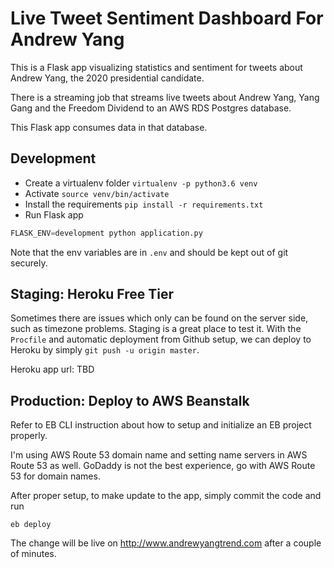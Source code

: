 # Live Tweet Sentiment Dashboard For Andrew Yang

This is a Flask app visualizing statistics and sentiment for tweets about Andrew Yang, the 2020 presidential candidate.

There is a streaming job that streams live tweets about Andrew Yang, Yang Gang and the Freedom Dividend to an AWS RDS Postgres database.

This Flask app consumes data in that database.

## Development
- Create a virtualenv folder `virtualenv -p python3.6 venv`
- Activate `source venv/bin/activate`
- Install the requirements `pip install -r requirements.txt`
- Run Flask app

```python
FLASK_ENV=development python application.py
```

Note that the env variables are in `.env` and should be kept out of git securely.


## Staging: Heroku Free Tier

Sometimes there are issues which only can be found on the server side, such as timezone problems. Staging is a great
place to test it. With the `Procfile` and automatic deployment from Github setup, we can deploy to Heroku by simply
`git push -u origin master`.

Heroku app url: TBD


## Production: Deploy to AWS Beanstalk

Refer to EB CLI instruction about how to setup and initialize an EB project properly.

I'm using AWS Route 53 domain name and setting name servers in AWS Route 53 as well. GoDaddy is not the best experience, go with AWS Route 53 for domain names.

After proper setup, to make update to the app, simply commit the code and run

```
eb deploy
```

The change will be live on http://www.andrewyangtrend.com after a couple of minutes.
